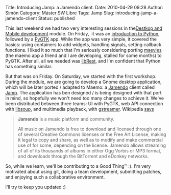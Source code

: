Title: Introducing Jamp: a Jamendo client.
Date: 2010-04-29 09:28
Author: Simón
Category: Máster SW Libre
Tags: Jamp
Slug: introducing-jamp-a-jamendo-client
Status: published

This last weekend we had two very interesting sessions in the[Destkop
and Mobile development](http://www.mastersoftwarelibre.com/?page_id=273)
module. On Friday,  it was an [introduction to
Python](http://www.joaquimrocha.com/2010/04/25/python-class-at-master-in-free-software-0910/),
followed by a [PyGTK](http://www.pygtk.org/) app. While the app was very
simple, it covered the basics: using containers to add widgets, handling
signals, setting callback functions. I liked it so much that I'm
seriously considering porting
[maevies](https://garage.maemo.org/projects/maevies/) (the maemo app a
friend and I are developing, stalled for some months) to PyGTK. After
all, all we needed was [libRest](http://moblin.org/projects/librest),
and I'm confident that Python has something similar.

But that was on Friday. On Saturday, we started with the first workshop.
During the module, we are going to develop a Gnome desktop application,
which will be later ported / adapted to Maemo: a
[Jamendo](http://www.jamendo.com/en/) client called
[Jamp](http://gitorious.org/mswl2010/jamp). The application has ben
designed / is being designed with that port in mind, so hopefully we
won't need too many changes to achieve it. We've been distributed
between three teams: UI with PyGTK, web API connection with
[libsoup](http://live.gnome.org/LibSoup), and multimedia playback, with
[gstreamer](http://gstreamer.freedesktop.org/). Wikipedia
[says](http://en.wikipedia.org/wiki/Jamendo)

> **Jamendo** is a music platform and community.
>
> All music on Jamendo is free to download and licensed through one of
> several Creative Commons licenses or the Free Art License, making it
> legal to copy and share, as well as to modify and make commercial use
> of for some, depending on the license. Jamendo allows streaming of all
> of its thousands of albums in either Ogg Vorbis or MP3 format, and
> downloads through the BitTorrent and eDonkey networks.

So, while we learn, we'll be contributing to a Good Thing™ :). I'm very
motivated about using git, doing a team development, submitting patches,
and enjoying such a collaborative environment.

I'll try to keep you updated :)
